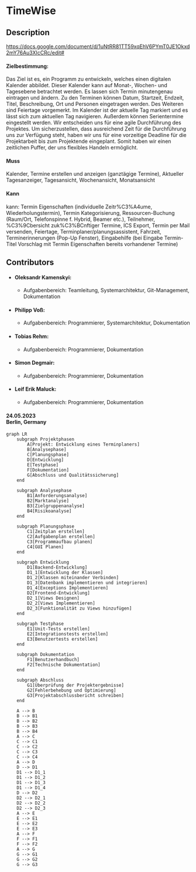 # TimeWise

## Description
https://docs.google.com/document/d/1uNtRR81TT59xqEhV6PYmT0JE1Okxd2mY76Au3XIcCRc/edit#
#### Zielbestimmung: 
Das Ziel ist es, ein Programm zu entwickeln, welches einen digitalen Kalender abbildet. Dieser Kalender kann auf Monat-, Wochen- und Tagesebene betrachtet werden. Es lassen sich Termin minutengenau eintragen und ändern. Zu den Terminen können Datum, Startzeit, Endzeit, Titel, Beschreibung, Ort und Personen eingetragen werden. Des Weiteren sind Feiertage vorgemerkt. Im Kalender ist der aktuelle Tag markiert und es lässt sich zum aktuellen Tag navigieren. Außerdem können Serientermine eingestellt werden.
Wir entscheiden uns für eine agile Durchführung des Projektes. Um sicherzustellen, dass ausreichend Zeit für die Durchführung uns zur Verfügung steht, haben wir uns für eine vorzeitige Deadline für die Projektarbeit bis zum Projektende eingeplant. Somit haben wir einen zeitlichen Puffer, der uns flexibles Handeln ermöglicht.
#### Muss
Kalender, Termine erstellen und anzeigen (ganztägige Termine), Aktueller Tagesanzeiger, Tagesansicht, Wochenansicht, Monatsansicht
#### Kann
kann: Termin Eigenschaften (individuelle Zeitr%C3%A4ume, Wiederholungstermin), Termin Kategorisierung, Ressourcen-Buchung (Raum/Ort, Telefonspinne f. Hybrid, Beamer etc.), Teilnehmer, %C3%9Cbersicht zuk%C3%BCnftiger Termine, ICS Export, Termin per Mail versenden, Feiertage, Terminplaner/planungsassistent, Fahrzeit, Terminerinnerungen (Pop-Up Fenster), Eingabehilfe (bei Eingabe Termin-Titel Vorschlag mit Termin Eigenschaften bereits vorhandener Termine)

## Contributors
- #### Oleksandr Kamenskyi: </br> 
  - Aufgabenbereich: Teamleitung, Systemarchitektur, Git-Management, Dokumentation
- #### Philipp Voß: </br>
    - Aufgabenbereich: Programmierer, Systemarchitektur, Dokumentation
- #### Tobias Rehm: </br>
    - Aufgabenbereich: Programmierer, Dokumentation
- #### Simon Degmair: </br>
    - Aufgabenbereich: Programmierer, Dokumentation
- #### Leif Erik Maluck: </br>
    - Aufgabenbereich: Programmierer, Dokumentation

####  24.05.2023 </br> Berlin, Germany 


```mermaid
graph LR
    subgraph Projektphasen
        A[Projekt: Entwicklung eines Terminplaners]
        B[Analysephase]
        C[Planungsphase]
        D[Entwicklung]
        E[Testphase]
        F[Dokumentation]
        G[Abschluss und Qualitätssicherung]
    end

    subgraph Analysephase
        B1[Anforderungsanalyse]
        B2[Marktanalyse]
        B3[Zielgruppenanalyse]
        B4[Risikoanalyse]
    end

    subgraph Planungsphase
        C1[Zeitplan erstellen]
        C2[Aufgabenplan erstellen]
        C3[Programmaufbau planen]
        C4[GUI Planen]
    end

    subgraph Entwicklung
        D1[Backend-Entwicklung]
        D1_1[Entwicklung der Klassen]
        D1_2[Klassen miteinander Verbinden]
        D1_3[Datenbank implementieren und integrieren]
        D1_4[Exceptions Implementieren]
        D2[Frontend-Entwicklung]
        D2_1[Views Designen]
        D2_2[Views Implementieren]
        D2_3[Funktionalität zu Views hinzufügen]
    end

    subgraph Testphase
        E1[Unit-Tests erstellen]
        E2[Integrationstests erstellen]
        E3[Benutzertests erstellen]
    end

    subgraph Dokumentation
        F1[Benutzerhandbuch]
        F2[Technische Dokumentation]
    end

    subgraph Abschluss
        G1[Überprüfung der Projektergebnisse]
        G2[Fehlerbehebung und Optimierung]
        G3[Projektabschlussbericht schreiben]
    end

    A --> B
    B --> B1
    B --> B2
    B --> B3
    B --> B4
    A --> C
    C --> C1
    C --> C2
    C --> C3
    C --> C4
    A --> D
    D --> D1
    D1 --> D1_1
    D1 --> D1_2
    D1 --> D1_3
    D1 --> D1_4
    D --> D2
    D2 --> D2_1
    D2 --> D2_2
    D2 --> D2_3
    A --> E
    E --> E1
    E --> E2
    E --> E3
    A --> F
    F --> F1
    F --> F2
    A --> G
    G --> G1
    G --> G2
    G --> G3

```
